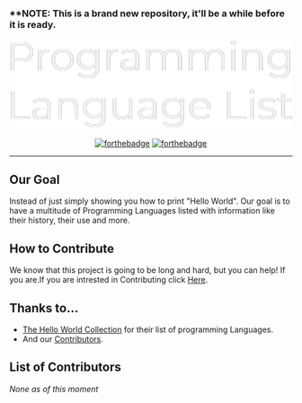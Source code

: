 ### ****NOTE:** This is a brand new repository, it'll be a while before it is ready.

<div align="center">
<img src="Resources/PLL-banner.png" alt="Programming Language List Banner">
  
  [![forthebadge](https://forthebadge.com/images/badges/made-with-markdown.svg)](https://forthebadge.com)
  [![forthebadge](https://forthebadge.com/images/badges/built-with-love.svg)](https://forthebadge.com)
    </div>
  
---
## Our Goal
Instead of just simply showing you how to print "Hello World". Our goal is to have a multitude of Programming Languages listed with information like their history, their use and more.

## How to Contribute
We know that this project is going to be long and hard, but you can help! If you are.If you are intrested in Contributing click [Here](https://github.com/Maniacxxx/programming-language-list/blob/main/Contribute.md).


## Thanks to...
- [The Hello World Collection](http://helloworldcollection.de/) for their list of programming Languages.
- And our [Contributors](#List-of-Contributors).

## List of Contributors
*None as of this moment*
